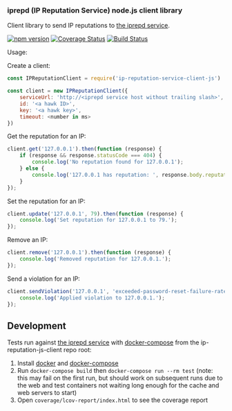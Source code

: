 ### iprepd (IP Reputation Service) node.js client library

Client library to send IP reputations to [the iprepd service](https://github.com/mozilla-services/iprepd).

[![npm version](https://badge.fury.io/js/ip-reputation-js-client.svg)](https://www.npmjs.com/package/ip-reputation-js-client) [![Coverage Status](https://coveralls.io/repos/github/mozilla-services/ip-reputation-js-client/badge.svg?branch=master)](https://coveralls.io/github/mozilla-services/ip-reputation-js-client?branch=master) [![Build Status](https://travis-ci.org/mozilla-services/ip-reputation-js-client.svg?branch=master)](https://travis-ci.org/mozilla-services/ip-reputation-js-client)

Usage:

Create a client:

```js
const IPReputationClient = require('ip-reputation-service-client-js')

const client = new IPReputationClient({
    serviceUrl: 'http://<iprepd service host without trailing slash>',
    id: '<a hawk ID>',
    key: '<a hawk key>',
    timeout: <number in ms>
})
```

Get the reputation for an IP:

```js
client.get('127.0.0.1').then(function (response) {
    if (response && response.statusCode === 404) {
        console.log('No reputation found for 127.0.0.1');
    } else {
        console.log('127.0.0.1 has reputation: ', response.body.reputation);
    }
});
```

Set the reputation for an IP:

```js
client.update('127.0.0.1', 79).then(function (response) {
    console.log('Set reputation for 127.0.0.1 to 79.');
});
```

Remove an IP:

```js
client.remove('127.0.0.1').then(function (response) {
    console.log('Removed reputation for 127.0.0.1.');
});
```

Send a violation for an IP:

```js
client.sendViolation('127.0.0.1', 'exceeded-password-reset-failure-rate-limit').then(function (response) {
    console.log('Applied violation to 127.0.0.1.');
});
```

## Development

Tests run against [the iprepd service](https://github.com/mozilla-services/iprepd) with [docker-compose](https://docs.docker.com/compose/) from the ip-reputation-js-client repo root:

1. Install [docker](https://docs.docker.com/install/) and [docker-compose](https://docs.docker.com/compose/install/)
1. Run `docker-compose build` then `docker-compose run --rm test` (note: this may fail on the first run, but should work on subsequent runs due to the web and test containers not waiting long enough for the cache and web servers to start)
1. Open `coverage/lcov-report/index.html` to see the coverage report
